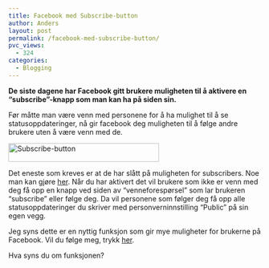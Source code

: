 ```yaml
---
title: Facebook med Subscribe-button
author: Anders
layout: post
permalink: /facebook-med-subscribe-button/
pvc_views:
  - 324
categories:
  - Blogging
---
```

**De siste dagene har Facebook gitt brukere muligheten til å aktivere en &#8220;subscribe&#8221;-knapp som man kan ha på siden sin.**

Før måtte man være venn med personene for å ha mulighet til å se statusoppdateringer, nå gir facebook deg muligheten til å følge andre brukere uten å være venn med de.

[<img class="alignnone size-medium wp-image-216" title="subscribe" src="http://andeers.com/wp-content/uploads/2011/09/Skjermbilde-2011-09-15-kl.-14.46.06-300x37.png" alt="Subscribe-button" width="300" height="37" />][1]

Det eneste som kreves er at de har slått på muligheten for subscribers. Noe man kan gjøre [her][2]. Når du har aktivert det vil brukere som ikke er venn med deg få opp en knapp ved siden av &#8220;venneforespørsel&#8221; som lar brukeren &#8220;subscribe&#8221; eller følge deg. Da vil personene som følger deg få opp alle statusoppdateringer du skriver med personverninnstilling &#8220;Public&#8221; på sin egen vegg.

Jeg syns dette er en nyttig funksjon som gir mye muligheter for brukerne på Facebook. Vil du følge meg, trykk [her][3].

Hva syns du om funksjonen?

 [1]: /wp-content/uploads/2011/09/Skjermbilde-2011-09-15-kl.-14.46.06.png
 [2]: http://www.facebook.com/about/subscribe "Subscribe"
 [3]: http://www.facebook.com/andeersg "Anders"
